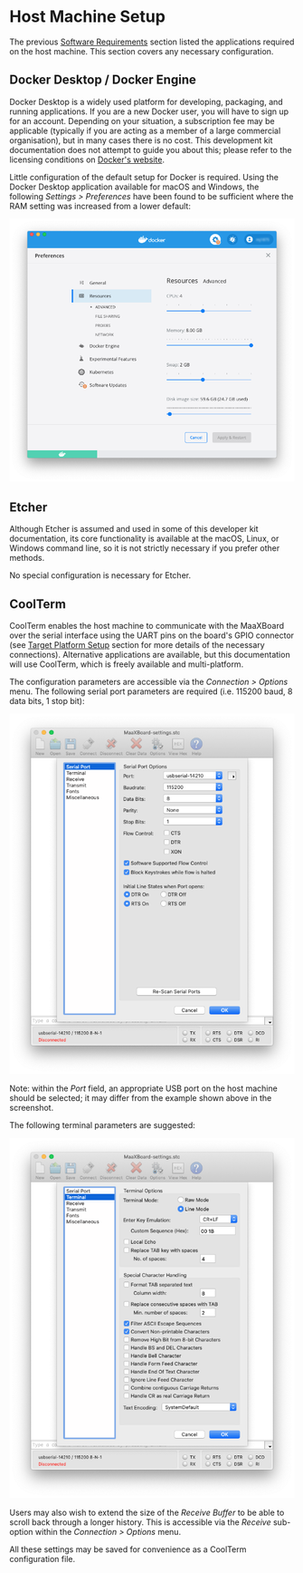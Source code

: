 # Host Machine Setup

The previous [Software Requirements](software_requirements.md) section listed the applications required on the host machine. This section covers any necessary configuration.

## Docker Desktop / Docker Engine

Docker Desktop is a widely used platform for developing, packaging, and running applications. If you are a new Docker user, you will have to sign up for an account. Depending on your situation, a subscription fee may be applicable (typically if you are acting as a member of a large commercial organisation), but in many cases there is no cost. This development kit documentation does not attempt to guide you about this; please refer to the licensing conditions on [Docker's website](https://www.docker.com/pricing).

Little configuration of the default setup for Docker is required. Using the Docker Desktop application available for macOS and Windows, the following _Settings > Preferences_ have been found to be sufficient where the RAM setting was increased from a lower default:

![Docker Preferences](figures/docker-preferences.png)

## Etcher

Although Etcher is assumed and used in some of this developer kit documentation, its core functionality is available at the macOS, Linux, or Windows command line, so it is not strictly necessary if you prefer other methods.

No special configuration is necessary for Etcher.

## CoolTerm

CoolTerm enables the host machine to communicate with the MaaXBoard over the serial interface using the UART pins on the board's GPIO connector (see [Target Platform Setup](target_platform_setup.md) section for more details of the necessary connections). Alternative applications are available, but this documentation will use CoolTerm, which is freely available and multi-platform.

The configuration parameters are accessible via the _Connection > Options_ menu. The following serial port parameters are required (i.e. 115200 baud, 8 data bits, 1 stop bit):

![CoolTerm serial port configuration](figures/coolTerm-serialport.png)

Note: within the _Port_ field, an appropriate USB port on the host machine should be selected; it may differ from the example shown above in the screenshot.

The following terminal parameters are suggested:

![CoolTerm terminal configuration](figures/coolTerm-terminal.png)

Users may also wish to extend the size of the _Receive Buffer_ to be able to scroll back through a longer history. This is accessible via the _Receive_ sub-option within the _Connection > Options_ menu.

All these settings may be saved for convenience as a CoolTerm configuration file.
